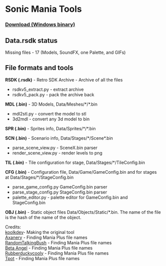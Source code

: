 # Sonic Mania Tools

### [Download (Windows binary)](https://github.com/Axanery/rsdkv5_extract/releases)

## Data.rsdk status
Missing files - 17 (Models, SoundFX, one Palette, and GIFs)

## File formats and tools
**RSDK (.rsdk)** - Retro SDK Archive -  Archive of all the files
* rsdkv5_extract.py - extract archive
* rsdkv5_pack.py - pack the archive back

**MDL (.bin)** - 3D Models,  Data/Meshes/\*/\*.bin
* mdl2stl.py - convert the model to stl
* 3d2mdl - convert any 3d model to bin

**SPR (.bin)** - Sprites info, Data/Sprites/\*/\*.bin

**SCN (.bin)** - Scenario info, Data/Stages/\*/Scene\*.bin
* parse_scene_view.py - SceneX.bin parser
* render_scene_view.py - render levels to png

**TIL (.bin)** - Tile configuration for stage, Data/Stages/\*/TileConfig.bin

**CFG (.bin)** - Configuration file, Data/Game/GameConfig.bin and for stages at Data/Stages/\*/StageConfig.bin
* parse_game_config.py GameConfig.bin parser
* parse_stage_config.py StageConfig.bin parser
* palette_editor.py - palette editor for GameConfig.bin and StageConfig.bin

**OBJ (.bin)** - Static object files Data/Objects/Static/\*.bin. The name of the file is the hash of the name of the object.

Credits:  
[koolkdev](https://github.com/koolkdev)- Making the original tool  
[Axanery](https://youtube.com/c/Axanery) - Finding Mania Plus file names  
[RandomTalkingBush](https://twitter.com/RandomTBush) - Finding Mania Plus file names  
[Beta Angel](https://twitter.com/Slashiee_) - Finding Mania Plus file names  
[Rubberduckycooly](https://twitter.com/Rubberduckcooly) - Finding Mania Plus file names  
[Tpot](https://github.com/Tpot-SSL) - Finding Mania Plus file names
